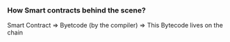 <h3>How Smart contracts behind the scene?</h3>
<p>Smart Contract => Byetcode (by the compiler) => This Bytecode lives on the chain</p>
